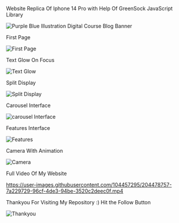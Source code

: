 Website Replica Of Iphone 14 Pro with Help Of GreenSock JavaScript Library

![Purple Blue Illustration Digital Course Blog Banner](https://user-images.githubusercontent.com/104457295/204213296-ce6b05b9-c192-4d40-97ce-c1464002c1dc.jpg)

First Page

![First Page](https://user-images.githubusercontent.com/104457295/204477168-33ef34bf-955e-4b08-92d0-d82da1e8af9d.jpg)


Text Glow On Focus 

![Text Glow](https://user-images.githubusercontent.com/104457295/204477536-36293eb3-d05c-47a2-bf21-8aeecc7f73d6.jpg)


Split Display

![Split Display](https://user-images.githubusercontent.com/104457295/204477794-c822b829-20bf-4891-a04a-48537822610b.jpg)


Carousel Interface

![carousel Interface](https://user-images.githubusercontent.com/104457295/204478038-3a4b053c-829b-4b82-9062-8362cd164204.jpg)


Features Interface

![Features](https://user-images.githubusercontent.com/104457295/204478454-1822fea6-638a-4bcb-befd-3376d5588623.jpg)


Camera With Animation 

![Camera](https://user-images.githubusercontent.com/104457295/204478509-2c2324ea-9e15-42e2-89d4-e855bbfed784.jpg)

Full Video Of My Website


https://user-images.githubusercontent.com/104457295/204478757-7a229729-96cf-4de3-94be-3520c2deec0f.mp4


Thankyou For Visiting My Repository :) Hit the Follow Button

![Thankyou](https://user-images.githubusercontent.com/104457295/204302171-cd68ebe0-c030-43a1-bebe-ad87573898c4.gif)

